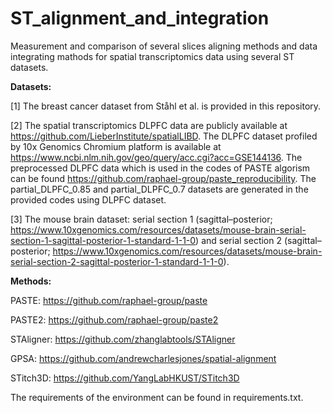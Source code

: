 # ST_alignment_and_integration
Measurement and comparison of several slices aligning methods and data integrating mathods for spatial transcriptomics data using several ST datasets.

**Datasets:**

[1] The breast cancer dataset from Ståhl et al. is provided in this repository.

[2] The spatial transcriptomics DLPFC data are publicly available at https://github.com/LieberInstitute/spatialLIBD. The DLPFC dataset profiled by 10x Genomics Chromium platform is available at https://www.ncbi.nlm.nih.gov/geo/query/acc.cgi?acc=GSE144136. The preprocessed DLPFC data which is used in the codes of PASTE algorism can be found https://github.com/raphael-group/paste_reproducibility. The partial_DLPFC_0.85 and partial_DLPFC_0.7 datasets are generated in the provided codes using DLPFC dataset.

[3] The mouse brain dataset: serial section 1 (sagittal–posterior; https://www.10xgenomics.com/resources/datasets/mouse-brain-serial-section-1-sagittal-posterior-1-standard-1-1-0) and serial section 2 (sagittal–posterior; https://www.10xgenomics.com/resources/datasets/mouse-brain-serial-section-2-sagittal-posterior-1-standard-1-1-0).


**Methods:**

PASTE: https://github.com/raphael-group/paste

PASTE2: https://github.com/raphael-group/paste2

STAligner: https://github.com/zhanglabtools/STAligner

GPSA: https://github.com/andrewcharlesjones/spatial-alignment

STitch3D: https://github.com/YangLabHKUST/STitch3D

The requirements of the environment can be found in requirements.txt.
